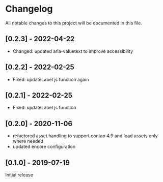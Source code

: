 # Changelog
All notable changes to this project will be documented in this file.

## [0.2.3] - 2022-04-22

- Changed: updated aria-valuetext to improve accessibility

## [0.2.2] - 2022-02-25

- Fixed: updateLabel js function again

## [0.2.1] - 2022-02-25

- Fixed: updateLabel js function

## [0.2.0] - 2020-11-06
- refactored asset handling to support contao 4.9 and load assets only where needed
- updated encore configuration

## [0.1.0] - 2019-07-19

Initial release
